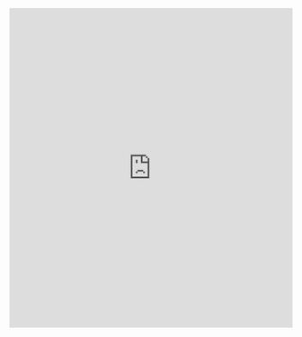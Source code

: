 <p><iframe allowfullscreen width="100%" height="569" class="google-slides-iframe" frameborder="0" scrolling="no" src="https://docs.google.com/presentation/d/e/2PACX-1vScaXwi4hjsDXubVCnjBDEbebn-fFttHZJm4bVMmB6TDKS77G8ijTU5pWzpubr-4A/embed?start=false&amp;loop=false&amp;delayms=3000"></iframe></p>